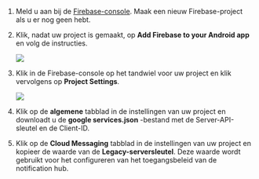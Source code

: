 

1. Meld u aan bij de [Firebase-console](https://firebase.google.com/console/). Maak een nieuw Firebase-project als u er nog geen hebt.
2. Klik, nadat uw project is gemaakt, op **Add Firebase to your Android app** en volg de instructies.

    ![](./media/notification-hubs-enable-firebase-cloud-messaging/notification-hubs-add-firebase-to-android-app.png)
3. Klik in de Firebase-console op het tandwiel voor uw project en klik vervolgens op **Project Settings**.

    ![](./media/notification-hubs-enable-firebase-cloud-messaging/notification-hubs-firebase-console-project-settings.png)
4. Klik op de **algemene** tabblad in de instellingen van uw project en downloadt u de **google services.json** -bestand met de Server-API-sleutel en de Client-ID.
5. Klik op de **Cloud Messaging** tabblad in de instellingen van uw project en kopieer de waarde van de **Legacy-serversleutel**. Deze waarde wordt gebruikt voor het configureren van het toegangsbeleid van de notification hub.
